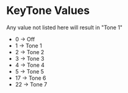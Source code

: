 # KeyTone Values
Any value not listed here will result in "Tone 1"
* 0 -> Off
* 1 -> Tone 1
* 2 -> Tone 2
* 3 -> Tone 3
* 4 -> Tone 4
* 5 -> Tone 5
* 17 -> Tone 6
* 22 -> Tone 7